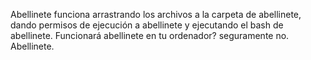 Abellinete funciona arrastrando los archivos a la carpeta de abellinete, dando permisos de ejecución a abellinete y ejecutando el bash de abellinete. Funcionará abellinete en tu ordenador? seguramente no. Abellinete.

